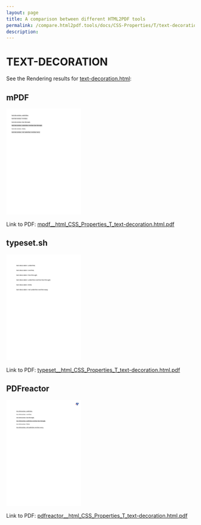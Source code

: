 ```yaml
---
layout: page
title: A comparison between different HTML2PDF tools
permalink: /compare.html2pdf.tools/docs/CSS-Properties/T/text-decoration.html
description: 
---
```


# TEXT-DECORATION

See the Rendering results for [text-decoration.html](/html/CSS%20Properties/T/text-decoration.html):

## mPDF
![](mpdf__html_CSS_Properties_T_text-decoration.html.png) 

Link to PDF: [mpdf__html_CSS_Properties_T_text-decoration.html.pdf](mpdf__html_CSS_Properties_T_text-decoration.html.pdf)

## typeset.sh
![](typeset__html_CSS_Properties_T_text-decoration.html.png) 

Link to PDF: [typeset__html_CSS_Properties_T_text-decoration.html.pdf](typeset__html_CSS_Properties_T_text-decoration.html.pdf)

## PDFreactor
![](pdfreactor__html_CSS_Properties_T_text-decoration.html.png) 

Link to PDF: [pdfreactor__html_CSS_Properties_T_text-decoration.html.pdf](pdfreactor__html_CSS_Properties_T_text-decoration.html.pdf)
